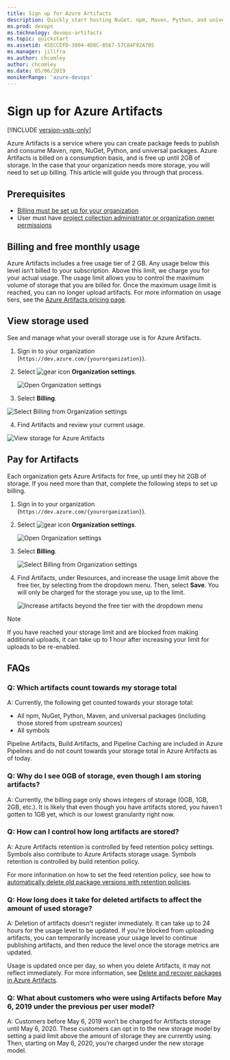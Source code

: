 ```yaml
---
title: Sign up for Azure Artifacts
description: Quickly start hosting NuGet, npm, Maven, Python, and universal packages in Azure DevOps Services
ms.prod: devops
ms.technology: devops-artifacts
ms.topic: quickstart
ms.assetid: 45ECCEFD-3804-4D8C-8567-57C84F92A705
ms.manager: jillfra
ms.author: chcomley
author: chcomley
ms.date: 05/06/2019
monikerRange: 'azure-devops'
---
```


# Sign up for Azure Artifacts

[!INCLUDE [version-vsts-only](../_shared/version-vsts-only.md)]

Azure Artifacts is a service where you can create package feeds to publish and consume Maven, npm, NuGet, Python, and universal packages. Azure Artifacts is billed on a consumption basis, and is free up until 2GB of storage. In the case that your organization needs more storage, you will need to set up billing. This article will guide you through that process.

## Prerequisites

- [Billing must be set up for your organization](../organizations/billing/set-up-billing-for-your-organization-vs.md)
- User must have [project collection administrator or organization owner permissions](../organizations/accounts/faq-add-delete-users.md#find-owner)

## Billing and free monthly usage

Azure Artifacts includes a free usage tier of 2 GB. Any usage below this level isn’t billed to your subscription. Above this limit, we charge you for your actual usage. The usage limit allows you to control the maximum volume of storage that you are billed for. Once the maximum usage limit is reached, you can no longer upload artifacts. For more information on usage tiers, see the [Azure Artifacts pricing page](https://azure.microsoft.com/en-us/pricing/details/devops/azure-devops-services/).

## View storage used

See and manage what your overall storage use is for Azure Artifacts.
 
1. Sign in to your organization (```https://dev.azure.com/{yourorganization}```). 
 
2. Select ![gear icon](../_img/icons/gear-icon.png) **Organization settings**. 
 
   ![Open Organization settings](../_img/open-admin-settings-vert.png) 
 
3. Select **Billing**. 
 
  ![Select Billing from Organization settings](../organizations/billing/_img/_shared/select-billing-organization-settings.png)
 
4.  Find Artifacts and review your current usage.

   ![View storage for Azure Artifacts](_shared/_img/azure-artifacts-view-storage-used.png)

## Pay for Artifacts

Each organization gets Azure Artifacts for free, up until they hit 2GB of storage. If you need more than that, complete the following steps to set up billing.

1. Sign in to your organization (```https://dev.azure.com/{yourorganization}```). 
 
2. Select ![gear icon](../_img/icons/gear-icon.png) **Organization settings**. 
 
   ![Open Organization settings](../_shared/_img/settings/open-admin-settings-vert.png)
 
3. Select **Billing**. 
 
   ![Select Billing from Organization settings](../organizations/billing/_img/_shared/select-billing-organization-settings.png)
 
4. Find Artifacts, under Resources, and increase the usage limit above the free tier, by selecting from the dropdown menu. Then, select **Save**. You will only be charged for the storage you use, up to the limit. 

   ![Increase artifacts beyond the free tier with the dropdown menu](_shared/_img/increase-artifacts-beyond-free-tier.png)

> [!NOTE]
> If you have reached your storage limit and are blocked from making additional uploads, it can take up to 1 hour after increasing your limit for uploads to be re-enabled. 

## FAQs

### Q: Which artifacts count towards my storage total

A: Currently, the following get counted towards your storage total:
* All npm, NuGet, Python, Maven, and universal packages (including those stored from upstream sources)
* All symbols

Pipeline Artifacts, Build Artifacts, and Pipeline Caching are included in Azure Pipelines and do not count towards your storage total in Azure Artifacts as of today. 

### Q: Why do I see 0GB of storage, even though I am storing artifacts?

A: Currently, the billing page only shows integers of storage (0GB, 1GB, 2GB, etc.). It is likely that even though you have artifacts stored, you haven't gotten to 1GB yet, which is our lowest granularity right now.

### Q: How can I control how long artifacts are stored?

A: Azure Artifacts retention is controlled by feed retention policy settings. Symbols also contribute to Azure Artifacts storage usage. Symbols retention is controlled by build retention policy.

For more information on how to set the feed retention policy, see how to [automatically delete old package versions with retention policies](how-to/delete-and-recover-packages.md#automatically-delete-old-package-versions-with-retention-policies).

### Q: How long does it take for deleted artifacts to affect the amount of used storage?

A: Deletion of artifacts doesn't register immediately. It can take up to 24 hours for the usage level to be updated. If you're blocked from uploading artifacts, you can temporarily increase your usage level to continue publishing artifacts, and then reduce the level once the storage metrics are updated.

Usage is updated once per day, so when you delete Artifacts, it may not reflect immediately.
For more information, see [Delete and recover packages in Azure Artifacts](how-to/delete-and-recover-packages.md).

### Q: What about customers who were using Artifacts before May 6, 2019 under the previous per user model?

A: Customers before May 6, 2019 won’t be charged for Artifacts storage until May 6, 2020. These customers can opt in to the new storage model by setting a paid limit above the amount of storage they are currently using. Then, starting on May 6, 2020, you’re charged under the new storage model.



